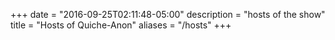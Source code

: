 +++
date = "2016-09-25T02:11:48-05:00"
description = "hosts of the show"
title = "Hosts of Quiche-Anon"
aliases = "/hosts"
+++